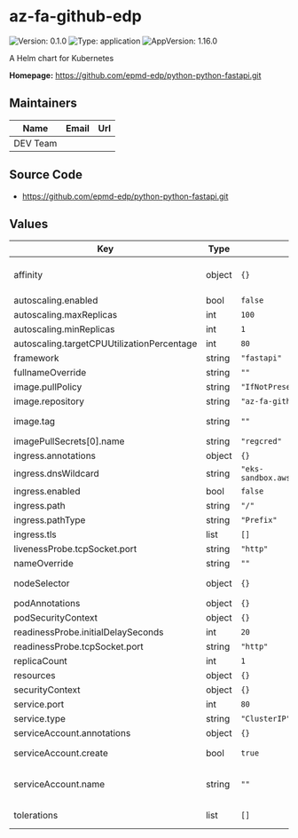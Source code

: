 # az-fa-github-edp

![Version: 0.1.0](https://img.shields.io/badge/Version-0.1.0-informational?style=flat-square) ![Type: application](https://img.shields.io/badge/Type-application-informational?style=flat-square) ![AppVersion: 1.16.0](https://img.shields.io/badge/AppVersion-1.16.0-informational?style=flat-square)

A Helm chart for Kubernetes

**Homepage:** <https://github.com/epmd-edp/python-python-fastapi.git>

## Maintainers

| Name | Email | Url |
| ---- | ------ | --- |
| DEV Team |  |  |

## Source Code

* <https://github.com/epmd-edp/python-python-fastapi.git>

## Values

| Key | Type | Default | Description |
|-----|------|---------|-------------|
| affinity | object | `{}` | https://kubernetes.io/docs/concepts/scheduling-eviction/assign-pod-node/#affinity-and-anti-affinity |
| autoscaling.enabled | bool | `false` |  |
| autoscaling.maxReplicas | int | `100` |  |
| autoscaling.minReplicas | int | `1` |  |
| autoscaling.targetCPUUtilizationPercentage | int | `80` |  |
| framework | string | `"fastapi"` |  |
| fullnameOverride | string | `""` |  |
| image.pullPolicy | string | `"IfNotPresent"` |  |
| image.repository | string | `"az-fa-github-edp"` |  |
| image.tag | string | `""` | Overrides the image tag whose default is the chart appVersion. |
| imagePullSecrets[0].name | string | `"regcred"` |  |
| ingress.annotations | object | `{}` |  |
| ingress.dnsWildcard | string | `"eks-sandbox.aws.main.edp.projects.epam.com"` |  |
| ingress.enabled | bool | `false` |  |
| ingress.path | string | `"/"` |  |
| ingress.pathType | string | `"Prefix"` | pathType is only for k8s >= 1.1= |
| ingress.tls | list | `[]` |  |
| livenessProbe.tcpSocket.port | string | `"http"` |  |
| nameOverride | string | `""` |  |
| nodeSelector | object | `{}` | https://kubernetes.io/docs/concepts/scheduling-eviction/assign-pod-node/#nodeselector |
| podAnnotations | object | `{}` |  |
| podSecurityContext | object | `{}` |  |
| readinessProbe.initialDelaySeconds | int | `20` |  |
| readinessProbe.tcpSocket.port | string | `"http"` |  |
| replicaCount | int | `1` |  |
| resources | object | `{}` |  |
| securityContext | object | `{}` |  |
| service.port | int | `80` |  |
| service.type | string | `"ClusterIP"` |  |
| serviceAccount.annotations | object | `{}` | Annotations to add to the service account |
| serviceAccount.create | bool | `true` | Specifies whether a service account should be created |
| serviceAccount.name | string | `""` | The name of the service account to use. If not set and create is true, a name is generated using the fullname template |
| tolerations | list | `[]` | https://kubernetes.io/docs/concepts/scheduling-eviction/taint-and-toleration/ |
